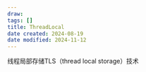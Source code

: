 ```yaml
---
draw:
tags: []
title: ThreadLocal
date created: 2024-08-19
date modified: 2024-11-12
---
```


线程局部存储TLS（thread local storage）技术
